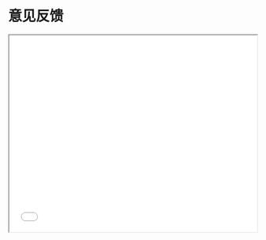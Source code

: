 # 意见反馈

<iframe src="comment.html" border="0" width="100%" height="400"></iframe>
<script type="text/javascript">
    (function(){
        var iframe=$("#main-inner iframe");
        iframe.on("load",function(){
            iframe.height($(iframe.prop("contentDocument")).height());
        });
    })();
</script>